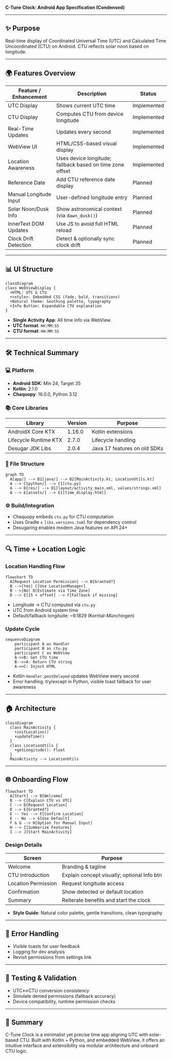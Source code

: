 **C-Tune Clock: Android App Specification (Condensed)**

---

## ✨ Purpose
Real-time display of Coordinated Universal Time (UTC) and Calculated Time Uncoordinated (CTU) on Android. CTU reflects solar noon based on longitude.

---

## 🌍 Features Overview
| Feature / Enhancement       | Description                                                       | Status       |
|----------------------------|-------------------------------------------------------------------|--------------|
| UTC Display                | Shows current UTC time                                            | Implemented  |
| CTU Display                | Computes CTU from device longitude                                | Implemented  |
| Real-Time Updates          | Updates every second                                              | Implemented  |
| WebView UI                 | HTML/CSS-based visual display                                     | Implemented  |
| Location Awareness         | Uses device longitude; fallback based on time zone offset         | Implemented  |
| Reference Date             | Add CTU reference date display                                    | Planned      |
| Manual Longitude Input     | User-defined longitude entry                                      | Planned      |
| Solar Noon/Dusk Info       | Show astronomical context (via `dawn_dusk()`)                     | Planned      |
| InnerText DOM Updates      | Use JS to avoid full HTML reload                                  | Planned      |
| Clock Drift Detection      | Detect & optionally sync clock drift                              | Planned      |

---

## 📊 UI Structure
```mermaid
classDiagram
class WebViewDisplay {
  +HTML: UTC & CTU
  +<style>: Embedded CSS (fade, bold, transitions)
  +Natural theme: Soothing palette, typography
  +Info Button: Expandable CTU explanation
}
```
- **Single Activity App**: All time info via WebView.
- **UTC format**: `HH:MM:SS`
- **CTU format**: `HH:MM:SS`

---

## 🛠 Technical Summary

### 💻 Platform
- **Android SDK**: Min 24, Target 35
- **Kotlin**: 2.1.0
- **Chaquopy**: 16.0.0, Python 3.12

### 📚 Core Libraries
| Library | Version | Purpose |
|---|---|---|
| AndroidX Core KTX | 1.16.0 | Kotlin extensions |
| Lifecycle Runtime KTX | 2.7.0 | Lifecycle handling |
| Desugar JDK Libs | 2.0.4 | Java 17 features on old SDKs |

### 📁 File Structure
```mermaid
graph TD
  A[app/] --> B1[java/] --> B2[MainActivity.kt, LocationUtils.kt]
  A --> C[python/] --> C1[ctu.py]
  A --> D[res/] --> D1[layout/activity_main.xml, values/strings.xml]
  A --> E[assets/] --> E1[time_display.html]
```

### ⚙️ Build/Integration
- Chaquopy embeds `ctu.py` for CTU computation
- Uses Gradle + `libs.versions.toml` for dependency control
- Desugaring enables modern Java features on API 24+

---

## 🔍 Time + Location Logic

### Location Handling Flow
```mermaid
flowchart TD
  A[Request Location Permission] --> B{Granted?}
  B -->|Yes| C[Use LocationManager]
  B -->|No| D[Estimate via Time Zone]
  D --> E[15 × offset] --> F[Fallback if missing]
```
- Longitude → CTU computed via `ctu.py`
- UTC from Android system time
- Default/fallback longitude: ~9.1829 (Korntal-Münchingen)

### Update Cycle
```mermaid
sequenceDiagram
    participant A as Handler
    participant B as ctu.py
    participant C as WebView
    A->>B: Get CTU time
    B-->>A: Return CTU string
    A->>C: Inject HTML
```
- Kotlin `Handler.postDelayed` updates WebView every second
- Error handling: try/except in Python, visible toast fallback for user awareness

---

## 🏠 Architecture
```mermaid
classDiagram
  class MainActivity {
    +initLocation()
    +updateTime()
  }
  class LocationUtils {
    +getLongitude(): Float
  }
  MainActivity --> LocationUtils
```

---

## 🌐 Onboarding Flow
```mermaid
flowchart TD
  A[Start] --> B[Welcome]
  B --> C[Explain CTU vs UTC]
  C --> D[Request Location]
  D --> E{Granted?}
  E -- Yes --> F[Confirm Location]
  E -- No --> G[Use Default]
  F & G --> H[Option for Manual Input]
  H --> I[Summarize Features]
  I --> J[Start MainActivity]
```

### Design Details
| Screen              | Purpose                                   |
|---------------------|--------------------------------------------|
| Welcome             | Branding & tagline                        |
| CTU Introduction    | Explain concept visually; optional Info btn |
| Location Permission | Request longitude access                  |
| Confirmation        | Show detected or default location         |
| Summary             | Reiterate benefits and start the clock    |

- **Style Guide**: Natural color palette, gentle transitions, clean typography

---

## 🚫 Error Handling
- Visible toasts for user feedback
- Logging for dev analysis
- Revisit permissions from settings link

---

## 📝 Testing & Validation
- UTC↔CTU conversion consistency
- Simulate denied permissions (fallback accuracy)
- Device compatibility, runtime permission checks

---

## 🔄 Summary
C-Tune Clock is a minimalist yet precise time app aligning UTC with solar-based CTU. Built with Kotlin + Python, and embedded WebView, it offers an intuitive interface and extensibility via modular architecture and onboard CTU logic.
